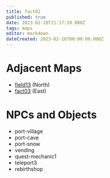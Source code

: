 ```yaml
---
title: fact02
published: true
date: 2023-02-28T21:17:19.000Z
tags: maps
editor: markdown
dateCreated: 2023-02-16T00:00:00.000Z
---
```



# Adjacent Maps
 * [field13](/maps/field13) (North)
 * [fact03](/maps/fact03) (East)

# NPCs and Objects
 * port-village
 * port-cave
 * port-snow
 * vending
 * quest-mechanic1
 * teleport3
 * rebirthshop
